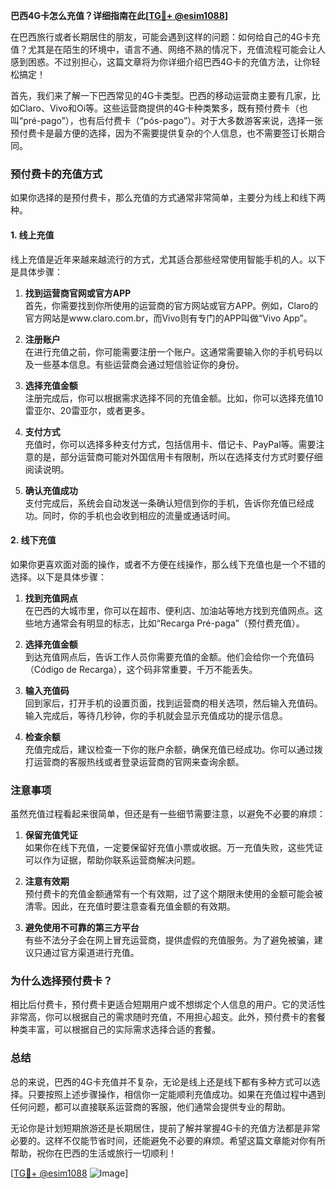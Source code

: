 **巴西4G卡怎么充值？详细指南在此[[TG💪+ @esim1088](https://t.me/s/esim1088)]**

在巴西旅行或者长期居住的朋友，可能会遇到这样的问题：如何给自己的4G卡充值？尤其是在陌生的环境中，语言不通、网络不熟的情况下，充值流程可能会让人感到困惑。不过别担心，这篇文章将为你详细介绍巴西4G卡的充值方法，让你轻松搞定！

首先，我们来了解一下巴西常见的4G卡类型。巴西的移动运营商主要有几家，比如Claro、Vivo和Oi等。这些运营商提供的4G卡种类繁多，既有预付费卡（也叫“pré-pago”），也有后付费卡（“pós-pago”）。对于大多数游客来说，选择一张预付费卡是最方便的选择，因为不需要提供复杂的个人信息，也不需要签订长期合同。

### **预付费卡的充值方式**
如果你选择的是预付费卡，那么充值的方式通常非常简单，主要分为线上和线下两种。

#### **1. 线上充值**
线上充值是近年来越来越流行的方式，尤其适合那些经常使用智能手机的人。以下是具体步骤：

1. **找到运营商官网或官方APP**  
   首先，你需要找到你所使用的运营商的官方网站或官方APP。例如，Claro的官方网站是www.claro.com.br，而Vivo则有专门的APP叫做“Vivo App”。

2. **注册账户**  
   在进行充值之前，你可能需要注册一个账户。这通常需要输入你的手机号码以及一些基本信息。有些运营商会通过短信验证你的身份。

3. **选择充值金额**  
   注册完成后，你可以根据需求选择不同的充值金额。比如，你可以选择充值10雷亚尔、20雷亚尔，或者更多。

4. **支付方式**  
   充值时，你可以选择多种支付方式，包括信用卡、借记卡、PayPal等。需要注意的是，部分运营商可能对外国信用卡有限制，所以在选择支付方式时要仔细阅读说明。

5. **确认充值成功**  
   支付完成后，系统会自动发送一条确认短信到你的手机，告诉你充值已经成功。同时，你的手机也会收到相应的流量或通话时间。

#### **2. 线下充值**
如果你更喜欢面对面的操作，或者不方便在线操作，那么线下充值也是一个不错的选择。以下是具体步骤：

1. **找到充值网点**  
   在巴西的大城市里，你可以在超市、便利店、加油站等地方找到充值网点。这些地方通常会有明显的标志，比如“Recarga Pré-paga”（预付费充值）。

2. **选择充值金额**  
   到达充值网点后，告诉工作人员你需要充值的金额。他们会给你一个充值码（Código de Recarga），这个码非常重要，千万不能丢失。

3. **输入充值码**  
   回到家后，打开手机的设置页面，找到运营商的相关选项，然后输入充值码。输入完成后，等待几秒钟，你的手机就会显示充值成功的提示信息。

4. **检查余额**  
   充值完成后，建议检查一下你的账户余额，确保充值已经成功。你可以通过拨打运营商的客服热线或者登录运营商的官网来查询余额。

### **注意事项**
虽然充值过程看起来很简单，但还是有一些细节需要注意，以避免不必要的麻烦：

1. **保留充值凭证**  
   如果你在线下充值，一定要保留好充值小票或收据。万一充值失败，这些凭证可以作为证据，帮助你联系运营商解决问题。

2. **注意有效期**  
   预付费卡的充值金额通常有一个有效期，过了这个期限未使用的金额可能会被清零。因此，在充值时要注意查看充值金额的有效期。

3. **避免使用不可靠的第三方平台**  
   有些不法分子会在网上冒充运营商，提供虚假的充值服务。为了避免被骗，建议只通过官方渠道进行充值。

### **为什么选择预付费卡？**
相比后付费卡，预付费卡更适合短期用户或不想绑定个人信息的用户。它的灵活性非常高，你可以根据自己的需求随时充值，不用担心超支。此外，预付费卡的套餐种类丰富，可以根据自己的实际需求选择合适的套餐。

### **总结**
总的来说，巴西的4G卡充值并不复杂，无论是线上还是线下都有多种方式可以选择。只要按照上述步骤操作，相信你一定能顺利充值成功。如果在充值过程中遇到任何问题，都可以直接联系运营商的客服，他们通常会提供专业的帮助。

无论你是计划短期旅游还是长期居住，提前了解并掌握4G卡的充值方法都是非常必要的。这样不仅能节省时间，还能避免不必要的麻烦。希望这篇文章能对你有所帮助，祝你在巴西的生活或旅行一切顺利！

[[TG💪+ @esim1088](https://t.me/s/esim1088) ![Image](https://i.postimg.cc/4NQfJmqS/Snipaste-2025-05-13-00-14-12.png)]
